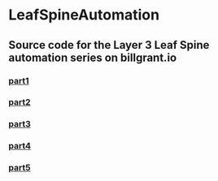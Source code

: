# LeafSpineAutomation

## Source code for the Layer 3 Leaf Spine automation series on billgrant.io

### [part1](https://billgrant.io/post/2018-11-08-leafspine-1/)  
### [part2](https://billgrant.io/post/2018-11-18-leafspine-2/)  
### [part3](https://billgrant.io/post/2018-11-19-leafspine-3/)  
### [part4](https://billgrant.io/post/2018-11-20-leafspine-4/)  
### [part5](https://billgrant.io/post/2018-11-21-leafspine-5/)  